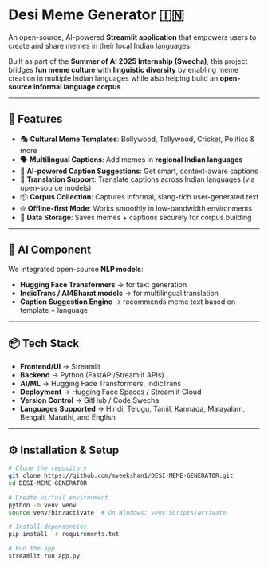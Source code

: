 # Desi Meme Generator 🇮🇳

An open-source, AI-powered **Streamlit application** that empowers users to create and share memes in their local Indian languages.  

Built as part of the **Summer of AI 2025 Internship (Swecha)**, this project bridges **fun meme culture** with **linguistic diversity** by enabling meme creation in multiple Indian languages while also helping build an **open-source informal language corpus**.

---

## 🚀 Features

- 🎭 **Cultural Meme Templates**: Bollywood, Tollywood, Cricket, Politics & more
- 🗣️ **Multilingual Captions**: Add memes in **regional Indian languages**
- 🤖 **AI-powered Caption Suggestions**: Get smart, context-aware captions
- 🔄 **Translation Support**: Translate captions across Indian languages (via open-source models)
- 📦 **Corpus Collection**: Captures informal, slang-rich user-generated text
- 🌐 **Offline-first Mode**: Works smoothly in low-bandwidth environments
- 💾 **Data Storage**: Saves memes + captions securely for corpus building

---

## 🧠 AI Component

We integrated open-source **NLP models**:
- **Hugging Face Transformers** → for text generation
- **IndicTrans / AI4Bharat models** → for multilingual translation
- **Caption Suggestion Engine** → recommends meme text based on template + language

---

## 📦 Tech Stack

- **Frontend/UI** → Streamlit  
- **Backend** → Python (FastAPI/Streamlit APIs)  
- **AI/ML** → Hugging Face Transformers, IndicTrans  
- **Deployment** → Hugging Face Spaces / Streamlit Cloud  
- **Version Control** → GitHub / Code.Swecha  
- **Languages Supported** → Hindi, Telugu, Tamil, Kannada, Malayalam, Bengali, Marathi, and English  

---

## ⚙️ Installation & Setup

```bash
# Clone the repository
git clone https://github.com/mveekshan1/DESI-MEME-GENERATOR.git
cd DESI-MEME-GENERATOR

# Create virtual environment
python -m venv venv
source venv/bin/activate  # On Windows: venv\Scripts\activate

# Install dependencies
pip install -r requirements.txt

# Run the app
streamlit run app.py
